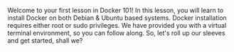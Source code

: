 Welcome to your first lesson in Docker 101! In this lesson, you will 
learn to install Docker on both Debian & Ubuntu based systems.  Docker 
installation requires either root or sudo privileges.  We have provided
you with a virtual terminal environment, so you can follow along.  So,
let's roll up our sleeves and get started, shall we?
